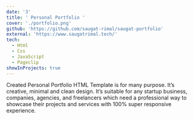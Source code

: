 ```yaml
---
date: '3'
title: ' Personal Portfolio '
cover: './portfolio.png'
github: 'https://github.com/saugat-rimal/saugat-portfolio'
external: 'https://www.saugatrimal.tech/'
tech:
  - Html
  - Css
  - JavaScript
  - Pageclip
showInProjects: true
---
```


Created Personal Portfolio HTML Template is for many purpose. It’s creative, minimal and clean design. It’s suitable for any startup business, companies, agencies, and freelancers which need a professional way to showcase their projects and services with 100% super responsive experience.